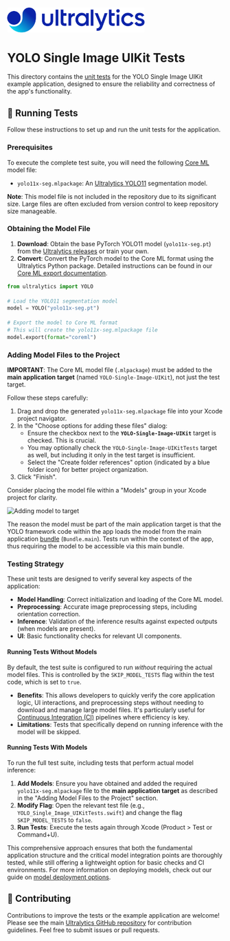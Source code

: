 <a href="https://www.ultralytics.com/"><img src="https://raw.githubusercontent.com/ultralytics/assets/main/logo/Ultralytics_Logotype_Original.svg" width="320" alt="Ultralytics logo"></a>

# YOLO Single Image UIKit Tests

This directory contains the [unit tests](https://en.wikipedia.org/wiki/Unit_testing) for the YOLO Single Image UIKit example application, designed to ensure the reliability and correctness of the app's functionality.

## 🧪 Running Tests

Follow these instructions to set up and run the unit tests for the application.

### Prerequisites

To execute the complete test suite, you will need the following [Core ML](https://developer.apple.com/documentation/coreml) model file:

-   `yolo11x-seg.mlpackage`: An [Ultralytics YOLO11](../models/yolo11.md) segmentation model.

**Note**: This model file is not included in the repository due to its significant size. Large files are often excluded from version control to keep repository size manageable.

### Obtaining the Model File

1.  **Download**: Obtain the base PyTorch YOLO11 model (`yolo11x-seg.pt`) from the [Ultralytics releases](https://github.com/ultralytics/ultralytics/releases) or train your own.
2.  **Convert**: Convert the PyTorch model to the Core ML format using the Ultralytics Python package. Detailed instructions can be found in our [Core ML export documentation](https://docs.ultralytics.com/integrations/coreml/).

```python
from ultralytics import YOLO

# Load the YOLO11 segmentation model
model = YOLO("yolo11x-seg.pt")

# Export the model to Core ML format
# This will create the yolo11x-seg.mlpackage file
model.export(format="coreml")
```

### Adding Model Files to the Project

**IMPORTANT**: The Core ML model file (`.mlpackage`) must be added to the **main application target** (named `YOLO-Single-Image-UIKit`), not just the test target.

Follow these steps carefully:

1.  Drag and drop the generated `yolo11x-seg.mlpackage` file into your Xcode project navigator.
2.  In the "Choose options for adding these files" dialog:
    -   Ensure the checkbox next to the **`YOLO-Single-Image-UIKit`** target is checked. This is crucial.
    -   You may optionally check the `YOLO-Single-Image-UIKitTests` target as well, but including it only in the test target is insufficient.
    -   Select the "Create folder references" option (indicated by a blue folder icon) for better project organization.
3.  Click "Finish".

Consider placing the model file within a "Models" group in your Xcode project for clarity.

![Adding model to target](https://docs-assets.developer.apple.com/published/abd9789384/ff4127a0-80a6-4716-b1cd-fc1facce5d8e.png)

The reason the model must be part of the main application target is that the YOLO framework code within the app loads the model from the main application [bundle](https://developer.apple.com/documentation/foundation/bundle) (`Bundle.main`). Tests run within the context of the app, thus requiring the model to be accessible via this main bundle.

### Testing Strategy

These unit tests are designed to verify several key aspects of the application:

-   **Model Handling**: Correct initialization and loading of the Core ML model.
-   **Preprocessing**: Accurate image preprocessing steps, including orientation correction.
-   **Inference**: Validation of the inference results against expected outputs (when models are present).
-   **UI**: Basic functionality checks for relevant UI components.

#### Running Tests Without Models

By default, the test suite is configured to run *without* requiring the actual model files. This is controlled by the `SKIP_MODEL_TESTS` flag within the test code, which is set to `true`.

-   **Benefits**: This allows developers to quickly verify the core application logic, UI interactions, and preprocessing steps without needing to download and manage large model files. It's particularly useful for [Continuous Integration (CI)](https://en.wikipedia.org/wiki/Continuous_integration) pipelines where efficiency is key.
-   **Limitations**: Tests that specifically depend on running inference with the model will be skipped.

#### Running Tests With Models

To run the full test suite, including tests that perform actual model inference:

1.  **Add Models**: Ensure you have obtained and added the required `yolo11x-seg.mlpackage` file to the **main application target** as described in the "Adding Model Files to the Project" section.
2.  **Modify Flag**: Open the relevant test file (e.g., `YOLO_Single_Image_UIKitTests.swift`) and change the flag `SKIP_MODEL_TESTS` to `false`.
3.  **Run Tests**: Execute the tests again through Xcode (Product > Test or Command+U).

This comprehensive approach ensures that both the fundamental application structure and the critical model integration points are thoroughly tested, while still offering a lightweight option for basic checks and CI environments. For more information on deploying models, check out our guide on [model deployment options](https://docs.ultralytics.com/guides/model-deployment-options/).

## 🤝 Contributing

Contributions to improve the tests or the example application are welcome! Please see the main [Ultralytics GitHub repository](https://github.com/ultralytics/ultralytics) for contribution guidelines. Feel free to submit issues or pull requests.
